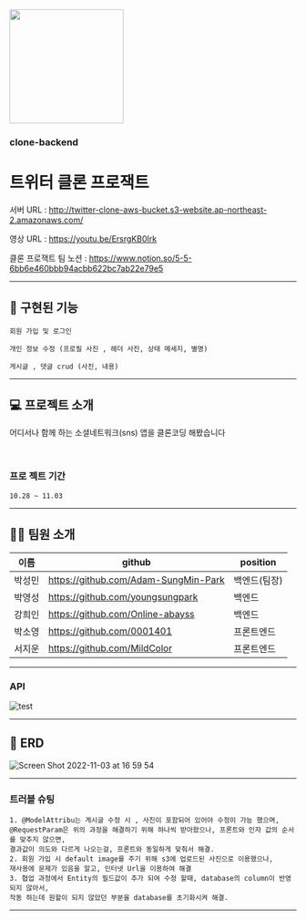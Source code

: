 <img src="https://search.pstatic.net/common/?src=http%3A%2F%2Fblogfiles.naver.net%2F20130122_106%2Ftensaiseung_1358842624770erdHE_PNG%2F%25C6%25AE%25C0%25A7%25C5%25CD.png&type=sc960_832" width="200" height="200"/>


### clone-backend

# 트위터 클론 프로잭트


서버 URL : http://twitter-clone-aws-bucket.s3-website.ap-northeast-2.amazonaws.com/

영상 URL : https://youtu.be/ErsrgKB0Irk

클론 프로잭트 팀 노션 : https://www.notion.so/5-5-6bb6e460bbb94acbb622bc7ab22e79e5

---
<h2>🚀 구현된 기능</h2>

    회원 가입 및 로그인
    
    개인 정보 수정 (프로필 사진 , 헤더 사진, 상태 메세지, 별명)
    
    게시글 , 댓글 crud (사진, 내용) 

---
<h2>💻 프로젝트 소개</h2>
<p>어디서나 함께 하는 소셜네트워크(sns) 앱을 클론코딩 해봤습니다</p>
<br />

### 프로 젝트 기간
    10.28 ~ 11.03

---
<h2>👫🏻 팀원 소개 </h2>

| 이름   | github | position |
|------|--------|----------|
| 박성민 | https://github.com/Adam-SungMin-Park   | 백엔드(팀장)     |
| 박영성 | https://github.com/youngsungpark   | 백엔드     |
| 강희인 | https://github.com/Online-abayss   | 백엔드     |
| 박소영 | https://github.com/0001401   | 프론트엔드     |
| 서지운 | https://github.com/MildColor   | 프론트엔드     |

---
### API

![test](https://user-images.githubusercontent.com/83463300/199677835-640cad11-d7be-4f1e-90a5-6323ceaa6402.PNG)

--- ---
<h2>📃 ERD</h2>

![Screen Shot 2022-11-03 at 16 59 54](https://user-images.githubusercontent.com/83463300/199718350-621c366b-27d3-4084-9762-e4c8268680e5.png)


---
### 트러블 슈팅
    1. @ModelAttribu는 게시글 수정 시 , 사진이 포함되어 있어야 수정이 가능 했으며,
    @RequestParam은 위의 과정을 해결하기 위해 하나씩 받아왔으나, 프론트와 인자 값의 순서를 맞추지 않으면,
    결과값이 의도와 다르게 나오는걸, 프론트와 동일하게 맞춰서 해결.
    2. 회원 가입 시 default image를 주기 위해 s3에 업로드된 사진으로 이용했으나,
    재사용에 문제가 있음을 알고, 인터넷 Url을 이용하여 해결   
    3. 협업 과정에서 Entity의 필드값이 추가 되여 수정 할때, database의 column이 반영 되지 않아서,
    작동 하는데 원할이 되지 않았던 부분을 database를 초기화시켜 해결.
---
